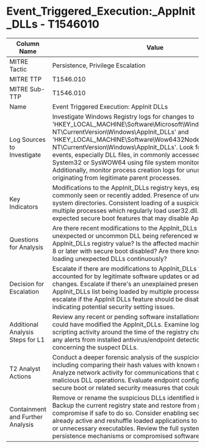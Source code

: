 # Event_Triggered_Execution:_AppInit_DLLs - T1546010

| Column Name | Value |
|-------------|-------|
| MITRE Tactic | Persistence, Privilege Escalation |
| MITRE TTP | T1546.010 |
| MITRE Sub-TTP | T1546.010 |
| Name | Event Triggered Execution: AppInit DLLs |
| Log Sources to Investigate | Investigate Windows Registry logs for changes to 'HKEY_LOCAL_MACHINE\Software\Microsoft\Windows NT\CurrentVersion\Windows\AppInit_DLLs' and 'HKEY_LOCAL_MACHINE\Software\Wow6432Node\Microsoft\Windows NT\CurrentVersion\Windows\AppInit_DLLs'. Look for file creation events, especially DLL files, in commonly accessed directories such as System32 or SysWOW64 using file system monitoring logs. Additionally, monitor process creation logs for unusual child processes originating from legitimate parent processes. |
| Key Indicators | Modifications to the AppInit_DLLs registry keys, especially values not commonly seen or recently added. Presence of unexpected DLLs in system directories. Consistent loading of a suspicious DLL across multiple processes which regularly load user32.dll. Absence of expected secure boot features that may disable AppInit DLLs. |
| Questions for Analysis | Are there recent modifications to the AppInit_DLLs keys? Is there an unexpected or uncommon DLL being referenced within the AppInit_DLLs registry value? Is the affected machine running Windows 8 or later with secure boot disabled? Are there known good processes loading unexpected DLLs continuously? |
| Decision for Escalation | Escalate if there are modifications to AppInit_DLLs that cannot be accounted for by legitimate software updates or administrative changes. Escalate if there's an unexplained presence of a DLL in the AppInit_DLLs list being loaded by multiple processes. Especially escalate if the AppInit DLLs feature should be disabled but is active, indicating potential security setting issues. |
| Additional Analysis Steps for L1 | Review any recent or pending software installations or updates that could have modified the AppInit_DLLs. Examine logs for any shell or scripting activity around the time of the registry changes. Check for any alerts from installed antivirus/endpoint detection systems concerning the suspect DLLs. |
| T2 Analyst Actions | Conduct a deeper forensic analysis of the suspicious DLL files, including comparing their hash values with known malware signatures. Analyze network activity for communications that could correlate with malicious DLL operations. Evaluate endpoint configurations concerning secure boot or related security measures that could abate this tactic. |
| Containment and Further Analysis | Remove or rename the suspicious DLLs identified in the AppInit_DLLs. Backup the current registry state and restore from prior to the compromise if safe to do so. Consider enabling secure boot if not already active and reshuffle loaded applications to eliminate redundant or unnecessary executables. Review the full system for additional persistence mechanisms or compromised software elements. |
